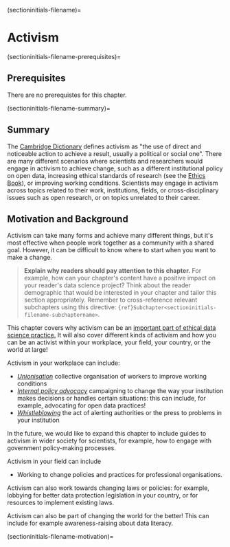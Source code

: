 (sectioninitials-filename)=
# Activism

(sectioninitials-filename-prerequisites)=
## Prerequisites

There are no prerequistes for this chapter. 

(sectioninitials-filename-summary)=
## Summary

The [Cambridge Dictionary](https://dictionary.cambridge.org/dictionary/english/activism) defines activism as "the use of direct and noticeable action to achieve a result, usually a political or social one". 
There are many different scenarios where scientists and researchers would engage in activism to achieve change, such as a different institutional policy on open data, increasing ethical standards of research (see the [Ethics Book](https://the-turing-way.netlify.app/ethical-research/ethical-research.html)), or improving working conditions. 
Scientists may engage in activism across topics related to their work, institutions, fields, or cross-disciplinary issues such as open research, or on topics unrelated to their career. 

## Motivation and Background

Activism can take many forms and achieve many different things, but it's most effective when people work together as a community with a shared goal. 
However, it can be difficult to know where to start when you want to make a change. 

> **Explain why readers should pay attention to this chapter.**
> For example, how can your chapter's content have a positive impact on your reader's data science project?
> Think about the reader demographic that would be interested in your chapter and tailor this section appropriately.
> Remember to cross-reference relevant subchapters using this directive: `{ref}Subchapter<sectioninitials-filename-subchaptername>`.

This chapter covers why activism can be an [important part of ethical data science practice.](https://the-turing-way.netlify.app/ethical-research/ethical-research/activism/activism-ethics.md)
It will also cover different kinds of activism and how you can be an activist within your workplace, your field, your country, or the world at large!

Activism in your workplace can include:
* [*Unionisation*](https://the-turing-way.netlify.app/ethical-research/ethical-research/activism/activism-unionisation.md) collective organisation of workers to improve working conditions 
* [*Internal policy advocacy*](https://the-turing-way.netlify.app/ethical-research/ethical-research/activism/activism-internal-policy.md) campaigning to change the way your institution makes decisions or handles certain situations: this can include, for example, advocating for open data practices!   
* [*Whistleblowing*](https://the-turing-way.netlify.app/ethical-research/ethical-research/activism/activism-whistleblowing.md) the act of alerting authorities or the press to problems in your institution 

In the future, we would like to expand this chapter to include guides to activism in wider society for scientists, for example, how to engage with government policy-making processes. 

Activism in your field can include 
* Working to change policies and practices for professional organisations.

Activism can also work towards changing laws or policies: for example, lobbying for better data protection legislation in your country, or for resources to implement existing laws.

Activism can also be part of changing the world for the better! 
This can include for example awareness-raising about data literacy.


(sectioninitials-filename-motivation)=

